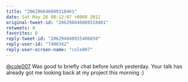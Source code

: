 ```yaml
---
title: "206296646089318401"
date: Sat May 26 08:12:07 +0000 2012
original-tweet-id: "206296646089318401"
retweets: 0
favorites: 0
reply-tweet-id: "206294840915406850"
reply-user-id: "7400342"
reply-user-screen-name: "cole007"
---
```

<a href="https://twitter.com/cole007">@cole007</a> Was good to briefly chat before lunch yesterday. Your talk has already got me looking back at my project this morning :)
